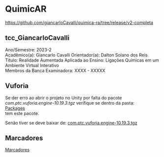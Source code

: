# QuimicAR

<https://github.com/giancarloCavalli/quimica-ra/tree/release/v2-completa>  

## tcc_GiancarloCavalli

Ano/Semestre: 2023-2  
Acadêmico(a): Giancarlo Cavalli	Orientador(a): Dalton Solano dos Reis  
Título: Realidade Aumentada Aplicada ao Ensino: Ligações Químicas em
um Ambiente Virtual Interativo  
Membros da Banca Examinadora: XXXX - XXXXX  

## Vuforia

Se der erro ao abrir o projeto no Unity por falta do pacote *com.ptc.vuforia.engine-10.19.3.tgz* verifique se dentro da pasta:  
    [Packages](Packages)  
tem este pacote.  

Senão tiver se deve baixar de:
[com.ptc.vuforia.engine-10.19.3.tgz](https://github.com/dalton-reis/FurbotPOC/blob/main/FurbotRA/Packages/com.ptc.vuforia.engine-10.19.3.tgz)  

## Marcadores

[Marcadores](Assets/Resources)  

